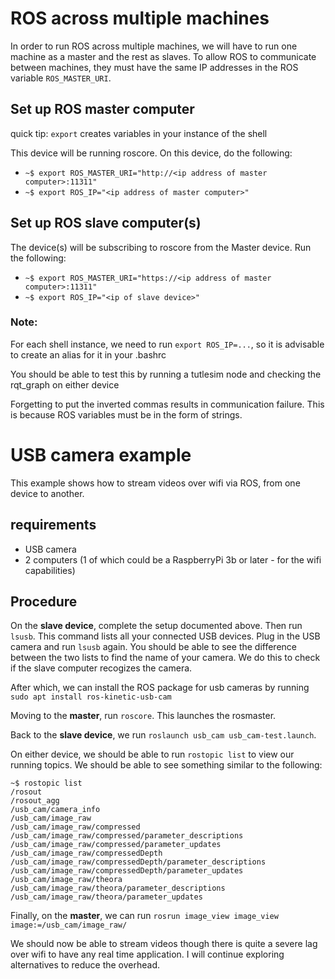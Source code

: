 # ROS across multiple machines
In order to run ROS across multiple machines, we will have to run one machine as a master and the rest as slaves. To allow ROS to communicate between machines, they must have the same IP addresses in the ROS variable `ROS_MASTER_URI`.

## Set up ROS master computer
quick tip: `export` creates variables in your instance of the shell

This device will be running roscore. On this device, do the following:
* `~$ export ROS_MASTER_URI="http://<ip address of master computer>:11311"`
* `~$ export ROS_IP="<ip address of master computer>"`

## Set up ROS slave computer(s)
The device(s) will be subscribing to roscore from the Master device. Run the following:
* `~$ export ROS_MASTER_URI="https://<ip address of master computer>:11311"`
* `~$ export ROS_IP="<ip of slave device>"`

### Note:
For each shell instance, we need to run `export ROS_IP=...`, so it is advisable to create an alias for it in your .bashrc

You should be able to test this by running a tutlesim node and checking the rqt_graph on either device

Forgetting to put the inverted commas results in communication failure. This is because ROS variables must be in the form of strings.


# USB camera example
This example shows how to stream videos over wifi via ROS, from one device to another.

## requirements
* USB camera
* 2 computers (1 of which could be a RaspberryPi 3b or later - for the wifi capabilities)


## Procedure
On the **slave device**, complete the setup documented above. Then run `lsusb`. This command lists all your connected USB devices. Plug in the USB camera and run `lsusb` again. You should be able to see the difference between the two lists to find the name of your camera. We do this to check if the slave computer recogizes the camera.

After which, we can install the ROS package for usb cameras by running `sudo apt install ros-kinetic-usb-cam`

Moving to the **master**, run `roscore`. This launches the rosmaster.

Back to the **slave device**, we run `roslaunch usb_cam usb_cam-test.launch`.

On either device, we should be able to run `rostopic list` to view our running topics. We should be able to see something similar to the following:

```
~$ rostopic list
/rosout
/rosout_agg
/usb_cam/camera_info
/usb_cam/image_raw
/usb_cam/image_raw/compressed
/usb_cam/image_raw/compressed/parameter_descriptions
/usb_cam/image_raw/compressed/parameter_updates
/usb_cam/image_raw/compressedDepth
/usb_cam/image_raw/compressedDepth/parameter_descriptions
/usb_cam/image_raw/compressedDepth/parameter_updates
/usb_cam/image_raw/theora
/usb_cam/image_raw/theora/parameter_descriptions
/usb_cam/image_raw/theora/parameter_updates

```
Finally, on the **master**, we can run `rosrun image_view image_view image:=/usb_cam/image_raw/`

We should now be able to stream videos though there is quite a severe lag over wifi to have any real time application. I will continue exploring alternatives to reduce the overhead. 
